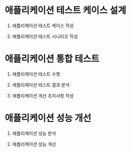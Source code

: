 # 애플리케이션 테스트 케이스 설계

1. 애플리케이션 테스트 케이스 작성

2. 애플리케이션 테스트 시나리오 작성

# 애플리케이션 통합 테스트

1. 애플리케이션 테스트 수행

2. 애플리케이션 테스트 결과 분석

3. 애플리케이션 개선 조치사항 작성

# 애플리케이션 성능 개선

1. 애플리케이션 성능 분석

2. 애플리케이션 성능 개선
